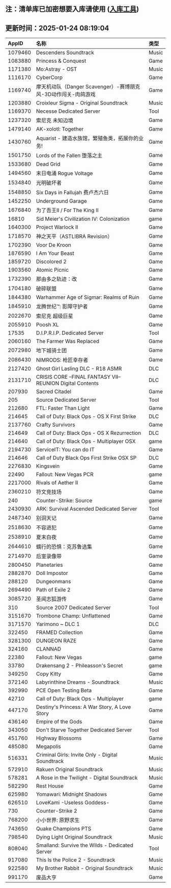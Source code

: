 ## 注：清单库已加密想要入库请使用 ([入库工具](https://github.com/BlankTMing/ManifestAutoUpdate/releases))

## 更新时间：2025-01-24 08:19:04
| AppID | 名称 | 类型  |
| :-------------------- | :----------------------------- | :----------- |
| 1079460 | Descenders Soundtrack| Music |
| 1083880 | Princess & Conquest| Game |
| 1171380 | Mo:Astray - OST| Music |
| 1116170 | CyberCorp| Game |
| 1169740 | 摩天机动队（Danger Scavenger）-赛博朋克风-3D动作闯关-肉鸽游戏| Game |
| 1203880 | Croixleur Sigma - Original Soundtrack| Music |
| 1169370 | Necesse Dedicated Server| Tool |
| 1237320 | 索尼克 未知边境| Game |
| 1479140 | AK-xolotl: Together| Game |
| 1430760 | Aquarist - 建造水族馆，繁殖鱼类，拓展你的业务!| Game |
| 1501750 | Lords of the Fallen 堕落之主| Game |
| 1533680 | Dead Grid| Game |
| 1494560 | 末日电涌 Rogue Voltage| Game |
| 1534840 | 光明破坏者| Game |
| 1548850 | Six Days in Fallujah 费卢杰六日| Game |
| 1452250 | Underground Garage| Game |
| 1676840 | 为了吾王II / For The King II| Game |
| 16810 | Sid Meier's Civilization IV: Colonization| game |
| 1640300 | Project Warlock II| Game |
| 1718570 | 神之天平（ASTLIBRA Revision）| Game |
| 1702390 | Voor De Kroon| Game |
| 1876590 | I Am Your Beast| Game |
| 1859720 | Discolored 2| Game |
| 1903560 | Atomic Picnic| Game |
| 1732390 | 那由多之轨迹：改| Game |
| 1704180 | 破碎联盟| Game |
| 1844380 | Warhammer Age of Sigmar: Realms of Ruin| Game |
| 1845910 | 龙腾世纪™: 影障守护者| Game |
| 2022670 | 索尼克 超级巨星| Game |
| 2055910 | Poosh XL| Game |
| 17535 | D.I.P.R.I.P. Dedicated Server| Tool |
| 2060160 | The Farmer Was Replaced| Game |
| 2072980 | 地下城骑士团| Game |
| 2086430 | NIMRODS: 枪匠幸存者| Game |
| 2127420 | Ghost Girl Lasling DLC - R18 ASMR| DLC |
| 2131710 | CRISIS CORE –FINAL FANTASY VII– REUNION Digital Contents| DLC |
| 207930 | Sacred Citadel| Game |
| 205 | Source Dedicated Server| Tool |
| 212680 | FTL: Faster Than Light| Game |
| 214645 | Call of Duty: Black Ops - OS X First Strike| DLC |
| 2137760 | Crafty Survivors| Game |
| 214649 | Call of Duty: Black Ops - OS X Rezurrection| DLC |
| 214640 | Call of Duty: Black Ops - Multiplayer OSX| game |
| 2194730 | ServiceIT: You can do IT| Game |
| 214646 | Call of Duty Black Ops First Strike OSX SP| DLC |
| 2276830 | Kingsvein| Game |
| 22490 | Fallout: New Vegas PCR| game |
| 2217000 | Rivals of Aether II| Game |
| 2360210 | 符文竞技场| Game |
| 240 | Counter-Strike: Source| game |
| 2430930 | ARK: Survival Ascended Dedicated Server| Tool |
| 2487340 | 别洞天记| Game |
| 2518630 | 不容进犯| Game |
| 2538910 | 夏末白夜| Game |
| 2644610 | 蠕行的恐惧：克苏鲁选集| Game |
| 2714970 | 后室录像带| Game |
| 2800450 | Planetaries| Game |
| 2882870 | Doll Impostor| Game |
| 288120 | Dungeonmans| Game |
| 2694490 | Path of Exile 2| Game |
| 3085720 |  圣闻志狐游传| Game |
| 310 | Source 2007 Dedicated Server| Tool |
| 3151670 | Trombone Champ: Unflattened| Game |
| 3171570 | Yarimono ~ DLC 1| DLC |
| 322450 | FRAMED Collection| Game |
| 3281300 | DUNGEON RAZE| Game |
| 324160 | CLANNAD| Game |
| 22380 | Fallout: New Vegas| game |
| 33780 | Drakensang 2 - Phileasson's Secret| game |
| 349250 | Copy Kitty| Game |
| 372140 | Labyrinthine Dreams - Soundtrack| Music |
| 392990 | PCE Open Testing Beta| Game |
| 42710 | Call of Duty: Black Ops - Multiplayer| game |
| 447170 | Destiny's Princess: A War Story, A Love Story| Game |
| 436140 | Empire of the Gods| Game |
| 343050 | Don't Starve Together Dedicated Server| Tool |
| 451760 | Highway Blossoms| Game |
| 485080 | Megapolis| Game |
| 516331 | Criminal Girls: Invite Only - Digital Soundtrack| Music |
| 572910 | Rakuen Original Soundtrack| Music |
| 578281 | A Rose in the Twilight - Digital Soundtrack| Music |
| 582290 | Rest House| Game |
| 625980 | Yomawari: Midnight Shadows| Game |
| 626510 | LoveKami -Useless Goddess-| Game |
| 730 | Counter-Strike 2| Game |
| 768200 | 小小世界: 原野求生| Game |
| 743650 | Quake Champions PTS| Game |
| 798540 | Dying Light Original Soundtrack| Music |
| 808040 | Smalland: Survive the Wilds - Dedicated Server| Tool |
| 917080 | This Is the Police 2 - Soundtrack| Music |
| 922580 | My Brother Rabbit - Original Soundtrack| Music |
| 991170 | 废品大亨| Game |
